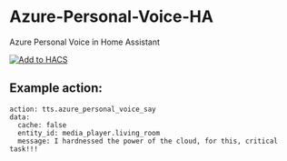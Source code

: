 # Azure-Personal-Voice-HA
Azure Personal Voice in Home Assistant

[![Add to HACS](https://img.shields.io/badge/HACS-Add%20Integration-blue.svg?style=for-the-badge&logo=home-assistant)](https://my.home-assistant.io/redirect/hacs_repository/?owner=loryanstrant&repository=Azure-Personal-Voice-HA&category=integration)


## Example action:
```
action: tts.azure_personal_voice_say
data:
  cache: false
  entity_id: media_player.living_room
  message: I hardnessed the power of the cloud, for this, critical task!!!
```
